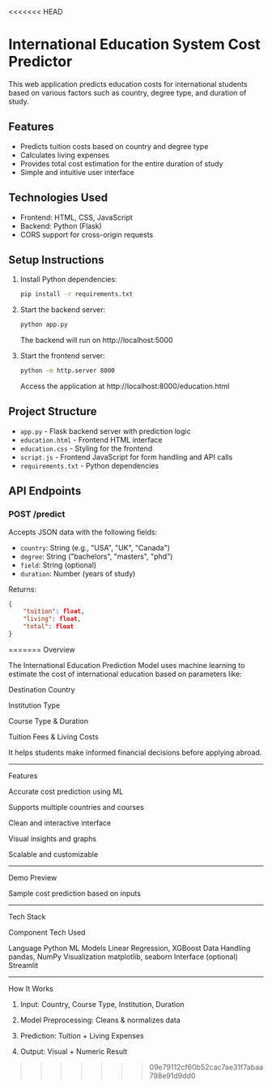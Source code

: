<<<<<<< HEAD
# International Education System Cost Predictor

This web application predicts education costs for international students based on various factors such as country, degree type, and duration of study.

## Features

- Predicts tuition costs based on country and degree type
- Calculates living expenses
- Provides total cost estimation for the entire duration of study
- Simple and intuitive user interface

## Technologies Used

- Frontend: HTML, CSS, JavaScript
- Backend: Python (Flask)
- CORS support for cross-origin requests

## Setup Instructions

1. Install Python dependencies:
   ```bash
   pip install -r requirements.txt
   ```

2. Start the backend server:
   ```bash
   python app.py
   ```
   The backend will run on http://localhost:5000

3. Start the frontend server:
   ```bash
   python -m http.server 8000
   ```
   Access the application at http://localhost:8000/education.html

## Project Structure

- `app.py` - Flask backend server with prediction logic
- `education.html` - Frontend HTML interface
- `education.css` - Styling for the frontend
- `script.js` - Frontend JavaScript for form handling and API calls
- `requirements.txt` - Python dependencies

## API Endpoints

### POST /predict
Accepts JSON data with the following fields:
- `country`: String (e.g., "USA", "UK", "Canada")
- `degree`: String ("bachelors", "masters", "phd")
- `field`: String (optional)
- `duration`: Number (years of study)

Returns:
```json
{
    "tuition": float,
    "living": float,
    "total": float
}
``` 
=======
Overview

The International Education Prediction Model uses machine learning to estimate the cost of international education based on parameters like:

Destination Country

Institution Type

Course Type & Duration

Tuition Fees & Living Costs


It helps students make informed financial decisions before applying abroad.


---

Features

Accurate cost prediction using ML

Supports multiple countries and courses

Clean and interactive interface

Visual insights and graphs

Scalable and customizable



---

Demo Preview


Sample cost prediction based on inputs


---

Tech Stack

Component	Tech Used

Language	Python
ML Models	Linear Regression, XGBoost
Data Handling	pandas, NumPy
Visualization	matplotlib, seaborn
Interface (optional)	Streamlit



---

How It Works

1. Input: Country, Course Type, Institution, Duration


2. Model Preprocessing: Cleans & normalizes data


3. Prediction: Tuition + Living Expenses


4. Output: Visual + Numeric Result

>>>>>>> 09e79112cf60b52cac7ae31f7abaa798e91d9dd0
